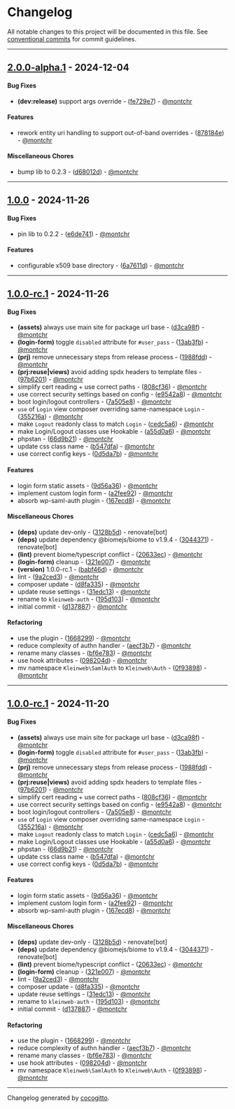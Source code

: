 # Changelog
All notable changes to this project will be documented in this file. See [conventional commits](https://www.conventionalcommits.org/) for commit guidelines.

- - -
## [2.0.0-alpha.1](https://github.com/kleinweb/saml-auth/compare/d68012df6455ef56e94764515851d8c39f97b27f..2.0.0-alpha.1) - 2024-12-04
#### Bug Fixes
- **(dev:release)** support args override - ([fe729e7](https://github.com/kleinweb/saml-auth/commit/fe729e7f59f28e78a26776bfb8102a1e89f68b9d)) - [@montchr](https://github.com/montchr)
#### Features
- rework entity uri handling to support out-of-band overrides - ([878184e](https://github.com/kleinweb/saml-auth/commit/878184e03bd8c61a6900b865d3bccc09deac7c6a)) - [@montchr](https://github.com/montchr)
#### Miscellaneous Chores
- bump lib to 0.2.3 - ([d68012d](https://github.com/kleinweb/saml-auth/commit/d68012df6455ef56e94764515851d8c39f97b27f)) - [@montchr](https://github.com/montchr)

- - -

## [1.0.0](https://github.com/kleinweb/saml-auth/compare/1.0.0-rc.1..1.0.0) - 2024-11-26
#### Bug Fixes
- pin lib to 0.2.2 - ([e6de741](https://github.com/kleinweb/saml-auth/commit/e6de74149191936b5db120afcb892c9c5c7ba5c3)) - [@montchr](https://github.com/montchr)
#### Features
- configurable x509 base directory - ([6a7611d](https://github.com/kleinweb/saml-auth/commit/6a7611dc85346eb6b3dcfcce6a762424542e2329)) - [@montchr](https://github.com/montchr)

- - -

## [1.0.0-rc.1](https://github.com/kleinweb/saml-auth/compare/d1378875daba453df49ad534ab0596c2c0d1689b..1.0.0-rc.1) - 2024-11-26
#### Bug Fixes
- **(assets)** always use main site for package url base - ([d3ca98f](https://github.com/kleinweb/saml-auth/commit/d3ca98f8e7f2676f0a1d4bdaf4cf5cd4b119078e)) - [@montchr](https://github.com/montchr)
- **(login-form)** toggle `disabled` attribute for `#user_pass` - ([13ab3fb](https://github.com/kleinweb/saml-auth/commit/13ab3fbbb5ab61367b9a13bbf63dcbfad7d56c8a)) - [@montchr](https://github.com/montchr)
- **(prj)** remove unnecessary steps from release process - ([1988fdd](https://github.com/kleinweb/saml-auth/commit/1988fdd0cc3a35243446b859f82664a315d5613f)) - [@montchr](https://github.com/montchr)
- **(prj:reuse|views)** avoid adding spdx headers to template files - ([97b6201](https://github.com/kleinweb/saml-auth/commit/97b620122a929ea96fd50546361fe19610225cf9)) - [@montchr](https://github.com/montchr)
- simplify cert reading + use correct paths - ([808cf36](https://github.com/kleinweb/saml-auth/commit/808cf3626d68a5085faaef3022bd2326dcd205be)) - [@montchr](https://github.com/montchr)
- use correct security settings based on config - ([e9542a8](https://github.com/kleinweb/saml-auth/commit/e9542a86dc4b260796198b03f2deb1f08a8fad91)) - [@montchr](https://github.com/montchr)
- boot login/logout controllers - ([7a505e8](https://github.com/kleinweb/saml-auth/commit/7a505e8f4401454fc957aba5ec752c189c66a1da)) - [@montchr](https://github.com/montchr)
- `use` of `Login` view composer overriding same-namespace `Login` - ([355216a](https://github.com/kleinweb/saml-auth/commit/355216a33940d2ff34b855db1d53fdcaf6e47c11)) - [@montchr](https://github.com/montchr)
- make `Logout` readonly class to match `Login` - ([cedc5a6](https://github.com/kleinweb/saml-auth/commit/cedc5a6f4f4061e0d678c417844d9a3e8ca1152a)) - [@montchr](https://github.com/montchr)
- make Login/Logout classes use Hookable - ([a55d0a6](https://github.com/kleinweb/saml-auth/commit/a55d0a661c127c81306c1ed29aa56df487dfd0df)) - [@montchr](https://github.com/montchr)
- phpstan - ([66d9b21](https://github.com/kleinweb/saml-auth/commit/66d9b217752ec5c803a55ae26f4a856235b54b99)) - [@montchr](https://github.com/montchr)
- update css class name - ([b547dfa](https://github.com/kleinweb/saml-auth/commit/b547dfaf3c54209cffdc3184713ee41515d1cf0e)) - [@montchr](https://github.com/montchr)
- use correct config keys - ([0d5da7b](https://github.com/kleinweb/saml-auth/commit/0d5da7bc96c109a2a9ca69bf55d5c77835b736d4)) - [@montchr](https://github.com/montchr)
#### Features
- login form static assets - ([9d56a36](https://github.com/kleinweb/saml-auth/commit/9d56a36e1492ac08e1db63f002dea8476c99e0f9)) - [@montchr](https://github.com/montchr)
- implement custom login form - ([a2fee92](https://github.com/kleinweb/saml-auth/commit/a2fee922623d6d29d63d5812356915eb142d4225)) - [@montchr](https://github.com/montchr)
- absorb wp-saml-auth plugin - ([167ecd8](https://github.com/kleinweb/saml-auth/commit/167ecd8c5dbae90ca513205def78c58589845fbe)) - [@montchr](https://github.com/montchr)
#### Miscellaneous Chores
- **(deps)** update dev-only - ([3128b5d](https://github.com/kleinweb/saml-auth/commit/3128b5d21fbe9f8126a3e82e25d79138fa1a6a84)) - renovate[bot]
- **(deps)** update dependency @biomejs/biome to v1.9.4 - ([3044371](https://github.com/kleinweb/saml-auth/commit/3044371fdba28eadcbea250e2fb5aa30d403951f)) - renovate[bot]
- **(lint)** prevent biome/typescript conflict - ([20633ec](https://github.com/kleinweb/saml-auth/commit/20633ec08b25ac6164aa95cd783bad28584d624a)) - [@montchr](https://github.com/montchr)
- **(login-form)** cleanup - ([321e007](https://github.com/kleinweb/saml-auth/commit/321e00755102a8e3ac92f62104c4efe23afe5c4b)) - [@montchr](https://github.com/montchr)
- **(version)** 1.0.0-rc.1 - ([babf46d](https://github.com/kleinweb/saml-auth/commit/babf46d63f8a2a4f9bca2181fd5c454523a72238)) - [@montchr](https://github.com/montchr)
- lint - ([9a2ced3](https://github.com/kleinweb/saml-auth/commit/9a2ced3ae0e4db40f46d2111fc05f94c529e6552)) - [@montchr](https://github.com/montchr)
- composer update - ([d8fa335](https://github.com/kleinweb/saml-auth/commit/d8fa3355567b11e21f83e986d8bc65e0349215f5)) - [@montchr](https://github.com/montchr)
- update reuse settings - ([31edc13](https://github.com/kleinweb/saml-auth/commit/31edc130008df8c2942fcc5fb2ce9b83b2bf531c)) - [@montchr](https://github.com/montchr)
- rename to `kleinweb-auth` - ([195d103](https://github.com/kleinweb/saml-auth/commit/195d103dc5fbc901b666b23174e5747598080122)) - [@montchr](https://github.com/montchr)
- initial commit - ([d137887](https://github.com/kleinweb/saml-auth/commit/d1378875daba453df49ad534ab0596c2c0d1689b)) - [@montchr](https://github.com/montchr)
#### Refactoring
- use the plugin - ([1668299](https://github.com/kleinweb/saml-auth/commit/1668299c69abf241ccc54f3f1dcbf006f08fd179)) - [@montchr](https://github.com/montchr)
- reduce complexity of authn handler - ([aecf3b7](https://github.com/kleinweb/saml-auth/commit/aecf3b7a4d30154374291eaaeea3e862b428f303)) - [@montchr](https://github.com/montchr)
- rename many classes - ([bf6e783](https://github.com/kleinweb/saml-auth/commit/bf6e7833bf306d2f7ba79a9fd4c886947eb8c5ce)) - [@montchr](https://github.com/montchr)
- use hook attributes - ([098204d](https://github.com/kleinweb/saml-auth/commit/098204d1b534c6f35eed8df49661a6abbe83b03b)) - [@montchr](https://github.com/montchr)
- mv namespace `Kleinweb\SamlAuth` to `Kleinweb\Auth` - ([0f93898](https://github.com/kleinweb/saml-auth/commit/0f93898ef0ddac575724e43b06a52b158c82e995)) - [@montchr](https://github.com/montchr)

- - -

## [1.0.0-rc.1](https://github.com/kleinweb/saml-auth/compare/d1378875daba453df49ad534ab0596c2c0d1689b..1.0.0-rc.1) - 2024-11-20
#### Bug Fixes
- **(assets)** always use main site for package url base - ([d3ca98f](https://github.com/kleinweb/saml-auth/commit/d3ca98f8e7f2676f0a1d4bdaf4cf5cd4b119078e)) - [@montchr](https://github.com/montchr)
- **(login-form)** toggle `disabled` attribute for `#user_pass` - ([13ab3fb](https://github.com/kleinweb/saml-auth/commit/13ab3fbbb5ab61367b9a13bbf63dcbfad7d56c8a)) - [@montchr](https://github.com/montchr)
- **(prj)** remove unnecessary steps from release process - ([1988fdd](https://github.com/kleinweb/saml-auth/commit/1988fdd0cc3a35243446b859f82664a315d5613f)) - [@montchr](https://github.com/montchr)
- **(prj:reuse|views)** avoid adding spdx headers to template files - ([97b6201](https://github.com/kleinweb/saml-auth/commit/97b620122a929ea96fd50546361fe19610225cf9)) - [@montchr](https://github.com/montchr)
- simplify cert reading + use correct paths - ([808cf36](https://github.com/kleinweb/saml-auth/commit/808cf3626d68a5085faaef3022bd2326dcd205be)) - [@montchr](https://github.com/montchr)
- use correct security settings based on config - ([e9542a8](https://github.com/kleinweb/saml-auth/commit/e9542a86dc4b260796198b03f2deb1f08a8fad91)) - [@montchr](https://github.com/montchr)
- boot login/logout controllers - ([7a505e8](https://github.com/kleinweb/saml-auth/commit/7a505e8f4401454fc957aba5ec752c189c66a1da)) - [@montchr](https://github.com/montchr)
- `use` of `Login` view composer overriding same-namespace `Login` - ([355216a](https://github.com/kleinweb/saml-auth/commit/355216a33940d2ff34b855db1d53fdcaf6e47c11)) - [@montchr](https://github.com/montchr)
- make `Logout` readonly class to match `Login` - ([cedc5a6](https://github.com/kleinweb/saml-auth/commit/cedc5a6f4f4061e0d678c417844d9a3e8ca1152a)) - [@montchr](https://github.com/montchr)
- make Login/Logout classes use Hookable - ([a55d0a6](https://github.com/kleinweb/saml-auth/commit/a55d0a661c127c81306c1ed29aa56df487dfd0df)) - [@montchr](https://github.com/montchr)
- phpstan - ([66d9b21](https://github.com/kleinweb/saml-auth/commit/66d9b217752ec5c803a55ae26f4a856235b54b99)) - [@montchr](https://github.com/montchr)
- update css class name - ([b547dfa](https://github.com/kleinweb/saml-auth/commit/b547dfaf3c54209cffdc3184713ee41515d1cf0e)) - [@montchr](https://github.com/montchr)
- use correct config keys - ([0d5da7b](https://github.com/kleinweb/saml-auth/commit/0d5da7bc96c109a2a9ca69bf55d5c77835b736d4)) - [@montchr](https://github.com/montchr)
#### Features
- login form static assets - ([9d56a36](https://github.com/kleinweb/saml-auth/commit/9d56a36e1492ac08e1db63f002dea8476c99e0f9)) - [@montchr](https://github.com/montchr)
- implement custom login form - ([a2fee92](https://github.com/kleinweb/saml-auth/commit/a2fee922623d6d29d63d5812356915eb142d4225)) - [@montchr](https://github.com/montchr)
- absorb wp-saml-auth plugin - ([167ecd8](https://github.com/kleinweb/saml-auth/commit/167ecd8c5dbae90ca513205def78c58589845fbe)) - [@montchr](https://github.com/montchr)
#### Miscellaneous Chores
- **(deps)** update dev-only - ([3128b5d](https://github.com/kleinweb/saml-auth/commit/3128b5d21fbe9f8126a3e82e25d79138fa1a6a84)) - renovate[bot]
- **(deps)** update dependency @biomejs/biome to v1.9.4 - ([3044371](https://github.com/kleinweb/saml-auth/commit/3044371fdba28eadcbea250e2fb5aa30d403951f)) - renovate[bot]
- **(lint)** prevent biome/typescript conflict - ([20633ec](https://github.com/kleinweb/saml-auth/commit/20633ec08b25ac6164aa95cd783bad28584d624a)) - [@montchr](https://github.com/montchr)
- **(login-form)** cleanup - ([321e007](https://github.com/kleinweb/saml-auth/commit/321e00755102a8e3ac92f62104c4efe23afe5c4b)) - [@montchr](https://github.com/montchr)
- lint - ([9a2ced3](https://github.com/kleinweb/saml-auth/commit/9a2ced3ae0e4db40f46d2111fc05f94c529e6552)) - [@montchr](https://github.com/montchr)
- composer update - ([d8fa335](https://github.com/kleinweb/saml-auth/commit/d8fa3355567b11e21f83e986d8bc65e0349215f5)) - [@montchr](https://github.com/montchr)
- update reuse settings - ([31edc13](https://github.com/kleinweb/saml-auth/commit/31edc130008df8c2942fcc5fb2ce9b83b2bf531c)) - [@montchr](https://github.com/montchr)
- rename to `kleinweb-auth` - ([195d103](https://github.com/kleinweb/saml-auth/commit/195d103dc5fbc901b666b23174e5747598080122)) - [@montchr](https://github.com/montchr)
- initial commit - ([d137887](https://github.com/kleinweb/saml-auth/commit/d1378875daba453df49ad534ab0596c2c0d1689b)) - [@montchr](https://github.com/montchr)
#### Refactoring
- use the plugin - ([1668299](https://github.com/kleinweb/saml-auth/commit/1668299c69abf241ccc54f3f1dcbf006f08fd179)) - [@montchr](https://github.com/montchr)
- reduce complexity of authn handler - ([aecf3b7](https://github.com/kleinweb/saml-auth/commit/aecf3b7a4d30154374291eaaeea3e862b428f303)) - [@montchr](https://github.com/montchr)
- rename many classes - ([bf6e783](https://github.com/kleinweb/saml-auth/commit/bf6e7833bf306d2f7ba79a9fd4c886947eb8c5ce)) - [@montchr](https://github.com/montchr)
- use hook attributes - ([098204d](https://github.com/kleinweb/saml-auth/commit/098204d1b534c6f35eed8df49661a6abbe83b03b)) - [@montchr](https://github.com/montchr)
- mv namespace `Kleinweb\SamlAuth` to `Kleinweb\Auth` - ([0f93898](https://github.com/kleinweb/saml-auth/commit/0f93898ef0ddac575724e43b06a52b158c82e995)) - [@montchr](https://github.com/montchr)

- - -

Changelog generated by [cocogitto](https://github.com/cocogitto/cocogitto).
